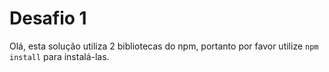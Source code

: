 # Desafio 1

Olá, esta solução utiliza 2 bibliotecas do npm, portanto por favor utilize `npm install` para instalá-las.